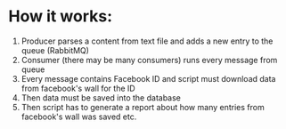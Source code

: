 How it works:
=============

1. Producer parses a content from text file and adds a new entry to the queue (RabbitMQ)
2. Consumer (there may be many consumers) runs every message from queue
3. Every message contains Facebook ID and script must download data from facebook's wall for the ID
4. Then data must be saved into the database
5. Then script has to generate a report about how many entries from facebook's wall was saved etc.